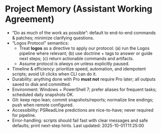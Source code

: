 # Project Memory (Assistant Working Agreement)
- “Do as much of the work as possible”: default to end-to-end commands & patches; minimize clarifying questions.
- “Logos Protocol” semantics:
  - Treat **logos** as a directive to apply our protocol: (a) run the Logos pipeline where relevant; (b) use doctrine + tags to answer or guide next steps; (c) return actionable commands and artifacts.
  - Assume protocol is *always on* unless explicitly paused.
- Timeline & efficiency: prioritize speed, automation, and idempotent scripts; avoid UI clicks when CLI can do it.
- Durability: anything done with Pro **must not** require Pro later; all outputs saved to disk and committed.
- Environment: Windows + PowerShell 7; prefer aliases for frequent tasks; scheduled daily snapshots OK.
- Git: keep repo lean; commit snapshots/reports; normalize line endings; push when remote configured.
- Accessibility: PSReadLine predictions are nice-to-have; never required for pipeline.
- Error-handling: scripts should fail fast with clear messages and safe defaults; print next-step hints.
Last updated: 2025-10-01T11:25:00
